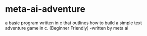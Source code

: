 # meta-ai-adventure
a basic program written in c that outlines how to build a simple text adventure game in c. (Beginner Friendly)  -written by meta ai
